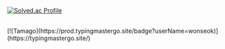[![Solved.ac Profile](http://mazassumnida.wtf/api/v2/generate_badge?boj=tkddls23)](https://solved.ac/tkddls23)

<br>
[![Tamago](https://prod.typingmastergo.site/badge?userName=wonseok)](https://typingmastergo.site/)
